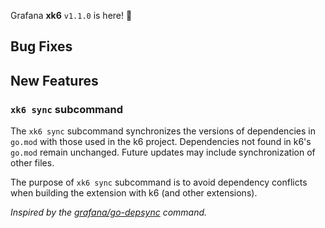 Grafana **xk6** `v1.1.0` is here! 🎉

## Bug Fixes

## New Features

### `xk6 sync` subcommand

The `xk6 sync` subcommand synchronizes the versions of dependencies in `go.mod` with those used in the k6 project. Dependencies not found in k6's `go.mod` remain unchanged. Future updates may include synchronization of other files.

The purpose of `xk6 sync` subcommand is to avoid dependency conflicts when building the extension with k6 (and other extensions).

*Inspired by the [grafana/go-depsync](https://github.com/grafana/go-depsync) command.*
